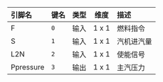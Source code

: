 <!--
DO NOT EDIT THIS FILE DIRECTLY.
This file is generated by tools/comp-docs.js.
All changes will be overwritten by regeneration.
-->

<slot class="model-pins">

| 引脚名 | 键名 | 类型 | 维度 | 描述 |
|:------ |:---- |:----:|:----:|:---- |
| F | `0` | 输入 | 1 x 1 | 燃料指令 |
| S | `1` | 输入 | 1 x 1 | 汽机进汽量 |
| L2N | `2` | 输入 | 1 x 1 | 使能信号 |
| Ppressure | `3` | 输出 | 1 x 1 | 主汽压力 |

</slot>
